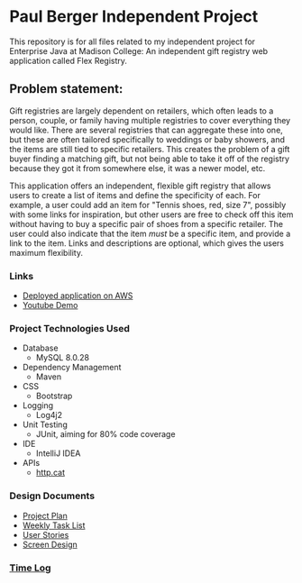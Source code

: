 # Paul Berger Independent Project

This repository is for all files related to my independent project for Enterprise Java at Madison College: An 
independent gift registry web application called Flex Registry.

## Problem statement:

Gift registries are largely dependent on retailers, which often leads to a person, couple, or family having multiple registries to cover everything they would like. There are several registries that can aggregate these into one, but these are often tailored specifically to weddings or baby showers, and  the items are still tied to specific retailers. This creates the problem of a gift buyer finding a matching gift, but not being able to take it off of the registry because they got it from somewhere else, it was a newer model, etc.

This application offers an independent, flexible gift registry that allows users to create a list of items and 
define the specificity of each. For example, a user could add an item for "Tennis shoes, red, size 7", possibly with 
some links for inspiration, but other users are free to check off this item without having to buy a specific pair of shoes from a specific retailer. The user could also indicate that the item *must* be a specific item, and provide a link to the item. Links and descriptions are optional, which gives the users maximum flexibility. 

### Links
- [Deployed application on AWS](http://entjavaprb3.us-east-2.elasticbeanstalk.com/)
- [Youtube Demo](https://youtu.be/Sxn52XwTVEw)

### Project Technologies Used
- Database
  - MySQL 8.0.28
- Dependency Management
  - Maven
- CSS
  - Bootstrap
- Logging
  - Log4j2
- Unit Testing
  - JUnit, aiming for 80% code coverage
- IDE
  - IntelliJ IDEA
- APIs
  - [http.cat](https://http.cat/)
  
### Design Documents
- [Project Plan](DesignFiles/ProjectPlan.md)
- [Weekly Task List](DesignFiles/TaskList.md)
- [User Stories](DesignFiles/UserStories.md)
- [Screen Design](DesignFiles/Screens.md)

### [Time Log](TimeLog.md)
